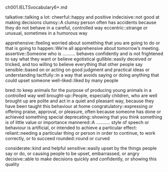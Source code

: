 ch001.IELTSvocabulary6+.md

talkative::talking a lot:
cheerful::happy and positive
indecisive::not good at making decisions
clumsy::A clumsy person often has accidents because they do not behave in a careful, controlled way
eccentric::strange or unusual, sometimes in a humorous way

apprehensive::feeling worried about something that you are going to do or that is going to happen::We’re all apprehensive about tomorrow’s meeting.
assertive::Someone who is .......... behaves confidently and is not frightened to say what they want or believe egotistical
gullible::easily deceived or tricked, and too willing to believe everything that other people say
sensible::based on or acting on good judgment and practical ideas or understanding
tactfully::in a way that avoids saying or doing anything that could upset someone
well-liked::liked by many people

bred::to keep animals for the purpose of producing young animals in a controlled way
well brought-up::People, especially children, who are well brought up are polite and act in a quiet and pleasant way, because they have been taught this behaviour at home
congratulatory::expressing or offering praise, approval, or pleasure, often because someone has done or achieved something special
deprecating::showing that you think something is of little value or importance
mannered::A ........... style of speech or behaviour is artificial, or intended to achieve a particular effect:
reliant::needing a particular thing or person in order to continue, to work correctly, or to succeed
rounded::round or curved

considerate::kind and helpful
sensitive::easily upset by the things people say or do, or causing people to be upset, embarrassed, or angry
decisive::able to make decisions quickly and confidently, or showing this quality
